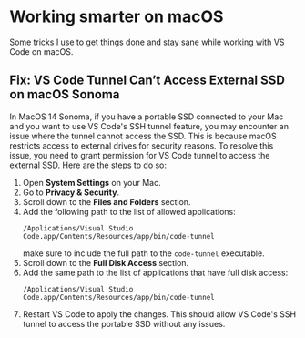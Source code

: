 # Working smarter on macOS


Some tricks I use to get things done and stay sane while working with VS Code on macOS.

<!--more-->

## Fix: VS Code Tunnel Can’t Access External SSD on macOS Sonoma

In MacOS 14 Sonoma, if you have a portable SSD connected to your Mac and you want to use VS Code's SSH tunnel feature, you may encounter an issue where the tunnel cannot access the SSD. This is because macOS restricts access to external drives for security reasons.
To resolve this issue, you need to grant permission for VS Code tunnel to access the external SSD. Here are the steps to do so:
1. Open **System Settings** on your Mac.
2. Go to **Privacy & Security**.
3. Scroll down to the **Files and Folders** section.
4. Add the following path to the list of allowed applications:
   ```
   /Applications/Visual Studio Code.app/Contents/Resources/app/bin/code-tunnel
   ```
   make sure to include the full path to the `code-tunnel` executable.
5. Scroll down to the **Full Disk Access** section.
6. Add the same path to the list of applications that have full disk access:
   ```
   /Applications/Visual Studio Code.app/Contents/Resources/app/bin/code-tunnel
   ```
7. Restart VS Code to apply the changes.
This should allow VS Code's SSH tunnel to access the portable SSD without any issues.
